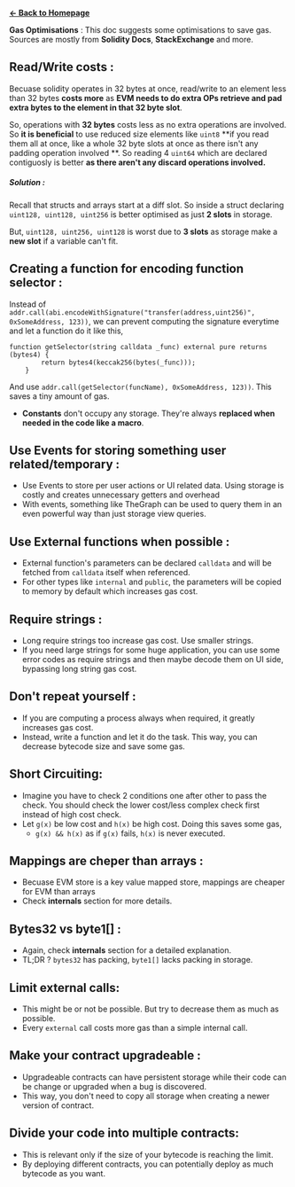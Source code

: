 [**← Back to Homepage**](https://0xpranay.github.io/solidity-notes/)

**Gas Optimisations** : This doc suggests some optimisations to save gas. Sources are mostly from **Solidity Docs**, **StackExchange** and more.

## Read/Write costs : 

Becuase solidity operates in 32 bytes at once, read/write to an element less than 32 bytes **costs more** as **EVM needs to do extra OPs retrieve and pad extra bytes to the element in that 32 byte slot**.

So, operations with **32 bytes** costs less as no extra operations are involved. So **it is beneficial** to use reduced size elements like `uint8` **if you read them all at once, like a whole 32 byte slots at once as there isn't any padding operation involved **. So reading 4 `uint64` which are declared contiguosly is better **as there aren't any discard operations involved.** 

##### Solution :

Recall that structs and arrays start at a diff slot. So inside a struct declaring `uint128, uint128, uint256` is better optimised as just **2 slots** in storage.

But, `uint128, uint256, uint128` is worst due to **3 slots** as storage make a **new slot** if a variable can't fit.

## Creating a function for encoding function selector : 

Instead of `addr.call(abi.encodeWithSignature("transfer(address,uint256)", 0xSomeAddress, 123))`, we can prevent computing the signature everytime and let a function do it like this,

```solidity
function getSelector(string calldata _func) external pure returns (bytes4) {
        return bytes4(keccak256(bytes(_func)));
    }
```

And use `addr.call(getSelector(funcName), 0xSomeAddress, 123))`. This saves a tiny amount of gas.



- **Constants** don't occupy any storage. They're always **replaced when needed in the code like a macro**. 

## **Use Events for storing something user related/temporary** : 

- Use Events to store per user actions or UI related data. Using storage is costly and creates unnecessary getters and overhead
- With events, something like TheGraph can be used to query them in an even powerful way than just storage view queries.

## **Use External functions when possible** : 

- External function's parameters can be declared `calldata` and will be fetched from `calldata` itself when referenced.
- For other types like `internal` and `public`, the parameters will be copied to memory by default which increases gas cost.

## **Require strings** :

- Long require strings too increase gas cost. Use smaller strings.
- If you need large strings for some huge application, you can use some error codes as require strings and then maybe decode them on UI side, bypassing long string gas cost.

## Don't repeat yourself : 

- If you are computing a process always when required, it greatly increases gas cost. 
- Instead, write a function and let it do the task. This way, you can decrease bytecode size and save some gas.

## **Short Circuiting**:

- Imagine you have to check 2 conditions one after other to pass the check. You should check the lower cost/less complex check first instead of high cost check.
- Let `g(x)` be low cost and `h(x)` be high cost. Doing this saves some gas,
  - `g(x) && h(x)` as if `g(x)` fails, `h(x)` is never executed.

## **Mappings are cheper than arrays** : 

- Becuase EVM store is a key value mapped store, mappings are cheaper for EVM than arrays
- Check **internals** section for more details.

## **Bytes32 vs byte1[]** : 

- Again, check **internals** section for a detailed explanation.
- TL;DR ? `bytes32` has packing, `byte1[]` lacks packing in storage.

## **Limit external calls:**

- This might be or not be possible. But try to decrease them as much as possible.
- Every `external` call costs more gas than a simple internal call.

## **Make your contract upgradeable** : 

- Upgradeable contracts can have persistent storage while their code can be change or upgraded when a bug is discovered.
- This way, you don't need to copy all storage when creating a newer version of contract.

## Divide your code into multiple contracts:

- This is relevant only if the size of your bytecode is reaching the limit.
- By deploying different contracts, you can potentially deploy as much bytecode as you want.
